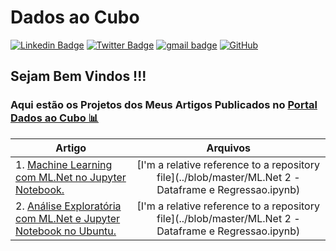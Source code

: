 # Dados ao Cubo

[![Linkedin Badge](https://img.shields.io/badge/-LinkedIn-blue?style=flat-square&logo=Linkedin&logoColor=white&link=https://www.linkedin.com/in/davi-ramos/)](https://www.linkedin.com/in/davi-ramos/)
[![Twitter Badge](https://img.shields.io/badge/-Twitter-1DA1F2?style=flat-square&logo=Twitter&logoColor=white&link=https://twitter.com/Daviinfo/)](https://twitter.com/Daviinfo/)
[![gmail badge](https://img.shields.io/badge/Davi_Ramos-30302f?style=flat&logo=Gmail&logoColor=Red&link=mailto:davi.ramos@gmail.com)](mailto:davi.ramos@gmail.com)
<a href="https://github.com/DaviRamos"><img src="https://img.shields.io/github/followers/DaviRamos.svg?label=GitHub&style=social" alt="GitHub"></a>

## Sejam Bem Vindos !!!

### Aqui estão os Projetos dos Meus Artigos Publicados no <a href="https://dadosaocubo.com/author/dramos/" target="_blank">**Portal Dados ao Cubo 📊**</a>

| Artigo        | Arquivos      |
| ------------- |:-------------:|
| 1. <a href="https://dadosaocubo.com/machine-learning-com-ml-net-no-jupyter-notebook/" target="_blank">Machine Learning com ML.Net no Jupyter Notebook.</a>     | [I'm a relative reference to a repository file](../blob/master/ML.Net 2 - Dataframe e Regressao.ipynb)| 
|2. <a href="https://dadosaocubo.com/analise-exploratoria-com-ml-net-e-jupyter-notebook-no-ubuntu/" target="_blank">Análise Exploratória com ML.Net e Jupyter Notebook no Ubuntu.</a>     | [I'm a relative reference to a repository file](../blob/master/ML.Net 2 - Dataframe e Regressao.ipynb)      |
